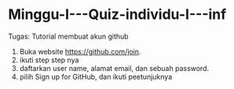 # Minggu-I---Quiz-individu-I---inf

Tugas: Tutorial membuat akun github

1. Buka website https://github.com/join.
2. ikuti step step nya
3. daftarkan user name, alamat email, dan sebuah password.
4. pilih Sign up for GitHub, dan ikuti peetunjuknya
